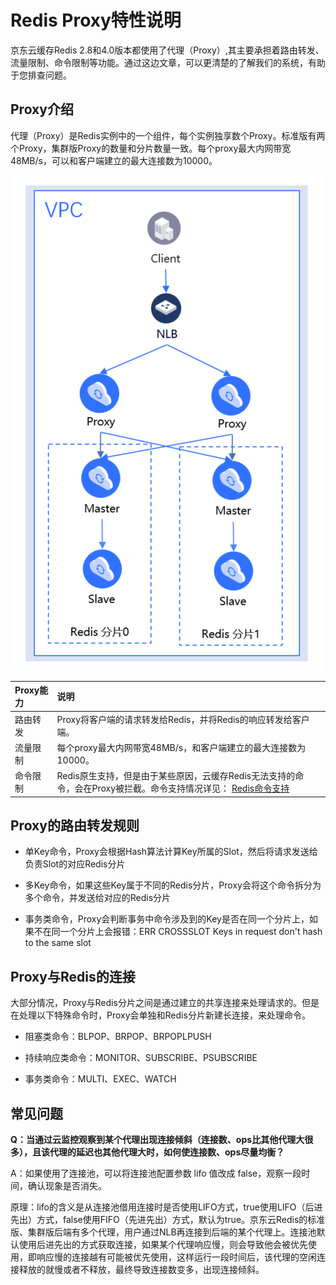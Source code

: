 #  Redis Proxy特性说明


京东云缓存Redis 2.8和4.0版本都使用了代理（Proxy）,其主要承担着路由转发、流量限制、命令限制等功能。通过这边文章，可以更清楚的了解我们的系统，有助于您排查问题。

##  Proxy介绍

代理（Proxy）是Redis实例中的一个组件，每个实例独享数个Proxy。标准版有两个Proxy，集群版Proxy的数量和分片数量一致。每个proxy最大内网带宽48MB/s，可以和客户端建立的最大连接数为10000。

![](../../../../image/Redis/Proxy-Info-1.png)

| Proxy能力 |  说明  | 
|   :--- | :---  | 
|  路由转发	|  Proxy将客户端的请求转发给Redis，并将Redis的响应转发给客户端。	| 
|  流量限制	|  每个proxy最大内网带宽48MB/s，和客户端建立的最大连接数为10000。	| 
|  命令限制	|  Redis原生支持，但是由于某些原因，云缓存Redis无法支持的命令，会在Proxy被拦截。命令支持情况详见：  [Redis命令支持](../Getting-Started/Command-Supported.md) 	| 


##  Proxy的路由转发规则

-  单Key命令，Proxy会根据Hash算法计算Key所属的Slot，然后将请求发送给负责Slot的对应Redis分片
  
-  多Key命令，如果这些Key属于不同的Redis分片，Proxy会将这个命令拆分为多个命令，并发送给对应的Redis分片

-  事务类命令，Proxy会判断事务中命令涉及到的Key是否在同一个分片上，如果不在同一个分片上会报错：ERR CROSSSLOT Keys in request don't hash to the same slot


##  Proxy与Redis的连接

大部分情况，Proxy与Redis分片之间是通过建立的共享连接来处理请求的。但是在处理以下特殊命令时，Proxy会单独和Redis分片新建长连接，来处理命令。

-  阻塞类命令：BLPOP、BRPOP、BRPOPLPUSH

-  持续响应类命令：MONITOR、SUBSCRIBE、PSUBSCRIBE

-  事务类命令：MULTI、EXEC、WATCH


##  常见问题


**Q：当通过云监控观察到某个代理出现连接倾斜（连接数、ops比其他代理大很多），且该代理的延迟也其他代理大时，如何使连接数、ops尽量均衡？**

A：如果使用了连接池，可以将连接池配置参数 lifo 值改成 false，观察一段时间，确认现象是否消失。

原理：lifo的含义是从连接池借用连接时是否使用LIFO方式，true使用LIFO（后进先出）方式，false使用FIFO（先进先出）方式，默认为true。京东云Redis的标准版、集群版后端有多个代理，用户通过NLB再连接到后端的某个代理上。连接池默认使用后进先出的方式获取连接，如果某个代理响应慢，则会导致他会被优先使用，即响应慢的连接越有可能被优先使用，这样运行一段时间后，该代理的空闲连接释放的就慢或者不释放，最终导致连接数变多，出现连接倾斜。






